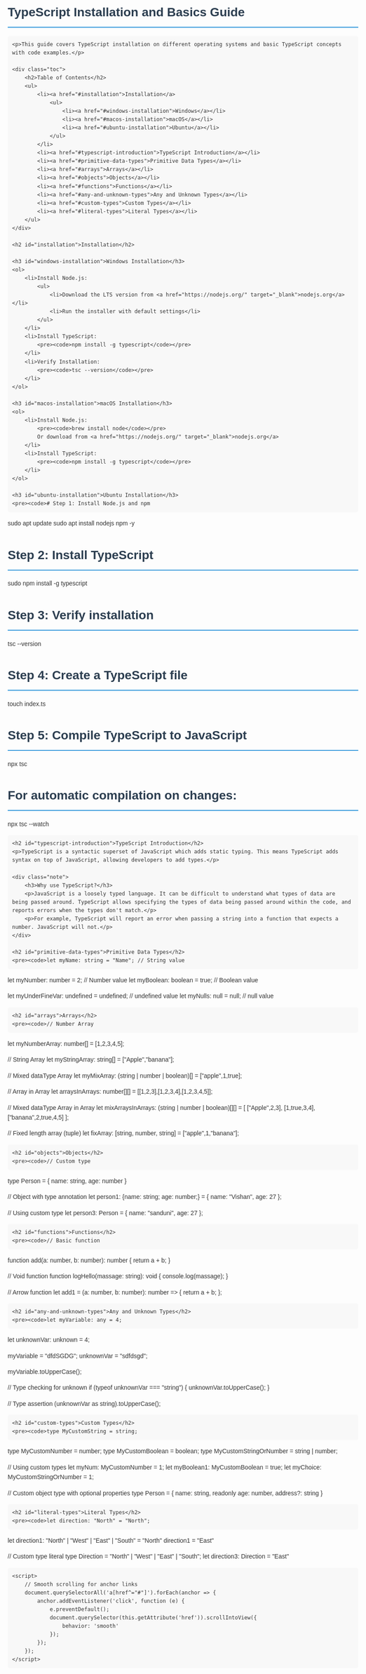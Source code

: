 <!DOCTYPE html>
<html lang="en">
<head>
    <meta charset="UTF-8">
    <meta name="viewport" content="width=device-width, initial-scale=1.0">
    <title>TypeScript Installation and Basics Guide</title>
    <style>
        body {
            font-family: Arial, sans-serif;
            line-height: 1.6;
            max-width: 800px;
            margin: 0 auto;
            padding: 20px;
            color: #333;
        }
        h1, h2, h3 {
            color: #2c3e50;
        }
        h1 {
            border-bottom: 2px solid #3498db;
            padding-bottom: 10px;
        }
        h2 {
            border-bottom: 1px solid #eee;
            padding-bottom: 5px;
            margin-top: 30px;
        }
        code {
            background-color: #f5f5f5;
            padding: 2px 4px;
            border-radius: 3px;
            font-family: Consolas, Monaco, 'Andale Mono', monospace;
        }
        pre {
            background-color: #f8f8f8;
            padding: 10px;
            border-radius: 5px;
            overflow-x: auto;
        }
        pre code {
            background-color: transparent;
            padding: 0;
        }
        .note {
            background-color: #e7f5fe;
            border-left: 4px solid #3498db;
            padding: 10px;
            margin: 10px 0;
        }
        .toc {
            background-color: #f9f9f9;
            padding: 15px;
            border-radius: 5px;
            margin-bottom: 20px;
        }
    </style>
</head>
<body>
    <h1>TypeScript Installation and Basics Guide</h1>
    
    <p>This guide covers TypeScript installation on different operating systems and basic TypeScript concepts with code examples.</p>
    
    <div class="toc">
        <h2>Table of Contents</h2>
        <ul>
            <li><a href="#installation">Installation</a>
                <ul>
                    <li><a href="#windows-installation">Windows</a></li>
                    <li><a href="#macos-installation">macOS</a></li>
                    <li><a href="#ubuntu-installation">Ubuntu</a></li>
                </ul>
            </li>
            <li><a href="#typescript-introduction">TypeScript Introduction</a></li>
            <li><a href="#primitive-data-types">Primitive Data Types</a></li>
            <li><a href="#arrays">Arrays</a></li>
            <li><a href="#objects">Objects</a></li>
            <li><a href="#functions">Functions</a></li>
            <li><a href="#any-and-unknown-types">Any and Unknown Types</a></li>
            <li><a href="#custom-types">Custom Types</a></li>
            <li><a href="#literal-types">Literal Types</a></li>
        </ul>
    </div>

    <h2 id="installation">Installation</h2>

    <h3 id="windows-installation">Windows Installation</h3>
    <ol>
        <li>Install Node.js:
            <ul>
                <li>Download the LTS version from <a href="https://nodejs.org/" target="_blank">nodejs.org</a></li>
                <li>Run the installer with default settings</li>
            </ul>
        </li>
        <li>Install TypeScript:
            <pre><code>npm install -g typescript</code></pre>
        </li>
        <li>Verify Installation:
            <pre><code>tsc --version</code></pre>
        </li>
    </ol>

    <h3 id="macos-installation">macOS Installation</h3>
    <ol>
        <li>Install Node.js:
            <pre><code>brew install node</code></pre>
            Or download from <a href="https://nodejs.org/" target="_blank">nodejs.org</a>
        </li>
        <li>Install TypeScript:
            <pre><code>npm install -g typescript</code></pre>
        </li>
    </ol>

    <h3 id="ubuntu-installation">Ubuntu Installation</h3>
    <pre><code># Step 1: Install Node.js and npm
sudo apt update
sudo apt install nodejs npm -y

# Step 2: Install TypeScript
sudo npm install -g typescript

# Step 3: Verify installation
tsc --version

# Step 4: Create a TypeScript file
touch index.ts

# Step 5: Compile TypeScript to JavaScript
npx tsc

# For automatic compilation on changes:
npx tsc --watch</code></pre>

    <h2 id="typescript-introduction">TypeScript Introduction</h2>
    <p>TypeScript is a syntactic superset of JavaScript which adds static typing. This means TypeScript adds syntax on top of JavaScript, allowing developers to add types.</p>
    
    <div class="note">
        <h3>Why use TypeScript?</h3>
        <p>JavaScript is a loosely typed language. It can be difficult to understand what types of data are being passed around. TypeScript allows specifying the types of data being passed around within the code, and reports errors when the types don't match.</p>
        <p>For example, TypeScript will report an error when passing a string into a function that expects a number. JavaScript will not.</p>
    </div>

    <h2 id="primitive-data-types">Primitive Data Types</h2>
    <pre><code>let myName: string = "Name"; // String value
let myNumber: number = 2; // Number value
let myBoolean: boolean = true; // Boolean value

let myUnderFineVar: undefined = undefined; // undefined value
let myNulls: null = null; // null value</code></pre>

    <h2 id="arrays">Arrays</h2>
    <pre><code>// Number Array
let myNumberArray: number[] = [1,2,3,4,5];

// String Array
let myStringArray: string[] = ["Apple","banana"];

// Mixed dataType Array
let myMixArray: (string | number | boolean)[] = ["apple",1,true];

// Array in Array
let arraysInArrays: number[][] = [[1,2,3],[1,2,3,4],[1,2,3,4,5]];

// Mixed dataType Array in Array
let mixArraysInArrays: (string | number | boolean)[][] = [
  ["Apple",2,3],
  [1,true,3,4],
  ["banana",2,true,4,5]
];

// Fixed length array (tuple)
let fixArray: [string, number, string] = ["apple",1,"banana"];</code></pre>

    <h2 id="objects">Objects</h2>
    <pre><code>// Custom type
type Person = {
  name: string,
  age: number
}

// Object with type annotation
let person1: {name: string; age: number;} = {
  name: "Vishan",
  age: 27
};

// Using custom type
let person3: Person = {
  name: "sanduni",
  age: 27
};</code></pre>

    <h2 id="functions">Functions</h2>
    <pre><code>// Basic function
function add(a: number, b: number): number {
  return a + b;
}

// Void function
function logHello(massage: string): void {
  console.log(massage);
}

// Arrow function
let add1 = (a: number, b: number): number => {
  return a + b;
};</code></pre>

    <h2 id="any-and-unknown-types">Any and Unknown Types</h2>
    <pre><code>let myVariable: any = 4;
let unknownVar: unknown = 4;

myVariable = "dfdSGDG";
unknownVar = "sdfdsgd";

myVariable.toUpperCase();

// Type checking for unknown
if (typeof unknownVar === "string") {
  unknownVar.toUpperCase();
}

// Type assertion
(unknownVar as string).toUpperCase();</code></pre>

    <h2 id="custom-types">Custom Types</h2>
    <pre><code>type MyCustomString = string;
type MyCustomNumber = number;
type MyCustomBoolean = boolean;
type MyCustomStringOrNumber = string | number;

// Using custom types
let myNum: MyCustomNumber = 1;
let myBoolean1: MyCustomBoolean = true;
let myChoice: MyCustomStringOrNumber = 1;

// Custom object type with optional properties
type Person = {
  name: string,
  readonly age: number,
  address?: string
}</code></pre>

    <h2 id="literal-types">Literal Types</h2>
    <pre><code>let direction: "North" = "North";

let direction1: "North" | "West" | "East" | "South" = "North"
direction1 = "East"

// Custom type literal
type Direction = "North" | "West" | "East" | "South";
let direction3: Direction = "East"</code></pre>

    <script>
        // Smooth scrolling for anchor links
        document.querySelectorAll('a[href^="#"]').forEach(anchor => {
            anchor.addEventListener('click', function (e) {
                e.preventDefault();
                document.querySelector(this.getAttribute('href')).scrollIntoView({
                    behavior: 'smooth'
                });
            });
        });
    </script>
</body>
</html>
